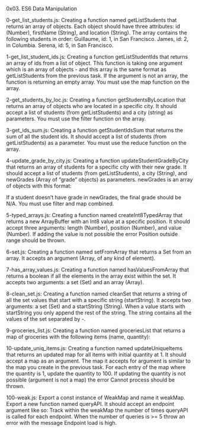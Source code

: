 0x03. ES6 Data Manipulation

0-get_list_students.js: Creating a function named getListStudents that returns an array of objects. Each object should have three attributes: id (Number), firstName (String), and location (String). The array contains the following students in order: Guillaume, id: 1, in San Francisco. James, id: 2, in Columbia. Serena, id: 5, in San Francisco.

1-get_list_student_ids.js: Creating a function getListStudentIds that returns an array of ids from a list of object. This function is taking one argument which is an array of objects - and this array is the same format as getListStudents from the previous task. If the argument is not an array, the function is returning an empty array. You must use the map function on the array.

2-get_students_by_loc.js: Creating a function getStudentsByLocation that returns an array of objects who are located in a specific city. It should accept a list of students (from getListStudents) and a city (string) as parameters. You must use the filter function on the array.

3-get_ids_sum.js: Creating a function getStudentIdsSum that returns the sum of all the student ids. It should accept a list of students (from getListStudents) as a parameter. You must use the reduce function on the array.

4-update_grade_by_city.js: Creating a function updateStudentGradeByCity that returns an array of students for a specific city with their new grade. It should accept a list of students (from getListStudents), a city (String), and newGrades (Array of “grade” objects) as parameters. newGrades is an array of objects with this format:

If a student doesn’t have grade in newGrades, the final grade should be N/A. You must use filter and map combined.

5-typed_arrays.js: Creating a function named createInt8TypedArray that returns a new ArrayBuffer with an Int8 value at a specific position. It should accept three arguments: length (Number), position (Number), and value (Number). If adding the value is not possible the error Position outside range should be thrown.

6-set.js: Creating a function named setFromArray that returns a Set from an array. It accepts an argument (Array, of any kind of element).

7-has_array_values.js: Creating a function named hasValuesFromArray that returns a boolean if all the elements in the array exist within the set. It accepts two arguments: a set (Set) and an array (Array).

8-clean_set.js: Creating a function named cleanSet that returns a string of all the set values that start with a specific string (startString). It accepts two arguments: a set (Set) and a startString (String). When a value starts with startString you only append the rest of the string. The string contains all the values of the set separated by -.

9-groceries_list.js: Creating a function named groceriesList that returns a map of groceries with the following items (name, quantity):

10-update_uniq_items.js: Creating a function named updateUniqueItems that returns an updated map for all items with initial quantity at 1. It should accept a map as an argument. The map it accepts for argument is similar to the map you create in the previous task. For each entry of the map where the quantity is 1, update the quantity to 100. If updating the quantity is not possible (argument is not a map) the error Cannot process should be thrown.

100-weak.js: Export a const instance of WeakMap and name it weakMap. Export a new function named queryAPI. It should accept an endpoint argument like so: Track within the weakMap the number of times queryAPI is called for each endpoint. When the number of queries is >= 5 throw an error with the message Endpoint load is high.
